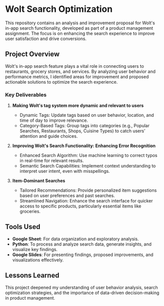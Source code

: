 # Wolt Search Optimization
This repository contains an analysis and improvement proposal for Wolt's in-app search functionality, developed as part of a product management assignment. The focus is on enhancing the search experience to improve user satisfaction and drive conversions. 

## Project Overview  
Wolt's in-app search feature plays a vital role in connecting users to restaurants, grocery stores, and services. By analyzing user behavior and performance metrics, I identified areas for improvement and proposed actionable solutions to optimize the search experience.  

### Key Deliverables  
1. **Making Wolt's tag system more dynamic and relevant to users**  
   - Dynamic Tags: Update tags based on user behavior, location, and time of day to improve relevance.
   - Category-Based Tags: Group tags into categories (e.g., Popular Searches, Restaurants, Shops, Cuisine Types) to catch users’ attention and guide choices. 

2. **Improving Wolt's Search Functionality: Enhancing Error Recognition**  
   - Enhanced Search Algorithm: Use machine learning to correct typos in real-time for relevant results.
   - Semantic Search Capabilities: Implement context understanding to interpret user intent, even with misspellings.

3. **Item-Dominant Searches**  
   - Tailored Recommendations:  Provide personalized item suggestions based on user preferences and past searches.
   - Streamlined Navigation: Enhance the search interface for quicker access to specific products, particularly essential items like groceries.

## Tools Used  
- **Google Sheet**: For data organization and exploratory analysis.  
- **Python**: To process and analyze search data, generate insights, and visualize key findings. 
- **Google Slides**: For presenting findings, proposed improvements, and visualizations effectively. 

## Lessons Learned  
This project deepened my understanding of user behavior analysis, search optimization strategies, and the importance of data-driven decision-making in product management.  


